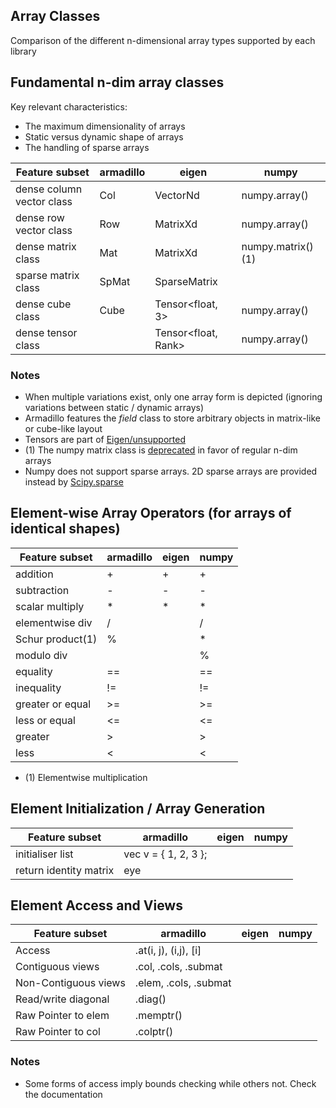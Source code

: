 ## Array Classes 

Comparison of the different n-dimensional array types supported by each library


## Fundamental n-dim array classes

Key relevant characteristics:
* The maximum dimensionality of arrays
* Static versus dynamic shape of arrays
* The handling of sparse arrays

| Feature subset            | armadillo   | eigen               | numpy              |
|---------------------------|-------------|---------------------|--------------------|
| dense column vector class | Col<type>   | VectorNd            | numpy.array()      |
| dense row vector class    | Row<type>   | MatrixXd            | numpy.array()      |
| dense matrix class        | Mat<type>   | MatrixXd            | numpy.matrix() (1) |
| sparse matrix class       | SpMat<type> | SparseMatrix        |                    |
| dense cube class          | Cube<type>  | Tensor<float, 3>    | numpy.array()      |
| dense tensor class        |             | Tensor<float, Rank> | numpy.array()      |


### Notes

* When multiple variations exist, only one array form is depicted (ignoring variations between static / dynamic arrays)
* Armadillo features the _field_ class to store arbitrary objects in matrix-like or cube-like layout
* Tensors are part of [Eigen/unsupported](https://bitbucket.org/eigen/eigen/src/default/unsupported/Eigen/CXX11/src/Tensor/README.md)
* (1) The numpy matrix class is [deprecated](https://docs.scipy.org/doc/numpy/reference/generated/numpy.matrix.html) in favor of regular n-dim arrays
* Numpy does not support sparse arrays. 2D sparse arrays are provided instead by [Scipy.sparse](https://docs.scipy.org/doc/scipy/reference/sparse.html)


## Element-wise Array Operators (for arrays of identical shapes)


| Feature subset   | armadillo | eigen | numpy |
|------------------|-----------------|-------------|--------------|
| addition         | +               | +           | +            |
| subtraction      | -               | -           | -            |
| scalar multiply  | *               | *           | *            |
| elementwise div  | /               |             | /            |
| Schur product(1) | %               |             | *            |
| modulo div       |                 |             | %            |
| equality         | ==              |             | ==           |
| inequality       | !=              |             | !=           |
| greater or equal | >=              |             | >=           |
| less or equal    | <=              |             | <=           |
| greater          | >               |             | >            |
| less             | <               |             | <            |

* (1) Elementwise multiplication

## Element Initialization / Array Generation 

| Feature subset         | armadillo      | eigen | numpy |
|------------------------|----------------------|-------------|--------------|
| initialiser list       | vec v = { 1, 2, 3 }; |             |              |
| return identity matrix | eye                  |             |              |

## Element Access and Views

| Feature subset       | armadillo       | eigen | numpy |
|----------------------|-----------------------|-------------|--------------|
| Access               | .at(i, j), (i,j), [i] |             |              |
| Contiguous views     | .col, .cols, .submat  |             |              |
| Non-Contiguous views | .elem, .cols, .submat |             |              |
| Read/write diagonal  | .diag()               |             |              |
| Raw Pointer to elem  | .memptr()             |             |              |
| Raw Pointer to col   | .colptr()             |             |              |

### Notes
* Some forms of access imply bounds checking while others not. Check the documentation